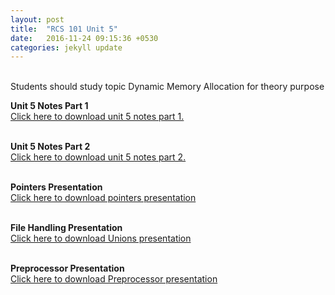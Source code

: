 ```yaml
---
layout: post
title:  "RCS 101 Unit 5"
date:   2016-11-24 09:15:36 +0530
categories: jekyll update
---
```

<br> Students should study topic Dynamic Memory Allocation for theory purpose </br>

<strong> Unit 5 Notes Part 1</strong><br>
<a href="http://anubhavpatrick.github.io/Unit%205%20Notes.pdf"> Click here to download unit 5 notes part 1.</a><br>
<br>

<strong> Unit 5 Notes Part 2</strong><br>
<a href="http://anubhavpatrick.github.io/unit%205%20question%20bank%20solution.pdf"> Click here to download unit 5 notes part 2.</a><br>
<br>

<strong> Pointers Presentation </strong><br>
<a href="http://anubhavpatrick.github.io/Pointers.pptx"> Click here to download pointers presentation</a><br>
<br>

<strong> File Handling Presentation </strong><br>
<a href="http://anubhavpatrick.github.io/File%20Handling.pptx"> Click here to download Unions presentation</a><br>
<br>

<strong> Preprocessor Presentation</strong><br>
<a href="http://anubhavpatrick.github.io/The%20C%20Preprocessor.pptx"> Click here to download Preprocessor presentation</a><br>
<br>
